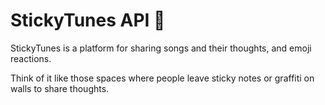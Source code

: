 # StickyTunes API 🎵

StickyTunes is a platform for sharing songs and their thoughts, and emoji reactions.

Think of it like those spaces where people leave sticky notes or graffiti on walls to share thoughts.
